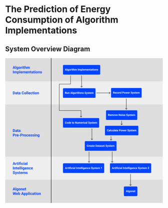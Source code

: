 # The Prediction of Energy Consumption of Algorithm Implementations

## System Overview Diagram

![System Overview Diagram](SystemOverviewDiagram.png)

